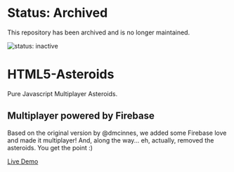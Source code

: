 # Status: Archived
This repository has been archived and is no longer maintained.

![status: inactive](https://img.shields.io/badge/status-inactive-red.svg)

# HTML5-Asteroids

Pure Javascript Multiplayer Asteroids.

## Multiplayer powered by Firebase

Based on the original version by @dmcinnes, we added some Firebase love and made it multiplayer!  And, along the way... eh, actually, removed the asteroids. You get the point :)

[Live Demo](https://mmoasteroids.firebaseapp.com/)

